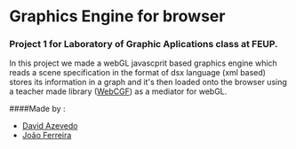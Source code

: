 # Graphics Engine for browser

### Project 1 for Laboratory of Graphic Aplications class at FEUP.

In this project we made a webGL javascprit based graphics engine which reads a scene specification in the format of dsx language (xml based) stores its information in a graph and it's then loaded onto the browser using a teacher made library ([WebCGF](https://paginas.fe.up.pt/~ruirodrig/pub/sw/webcgf/docs/#)) as a mediator for webGL.

####Made by :

* [David Azevedo](https://github.com/PeaceOff)
* [João Ferreira](https://github.com/joaocsf)
